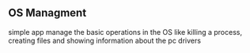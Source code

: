 ## OS Managment
simple app manage the basic operations in the OS like killing a process, creating files and showing information about the pc drivers
